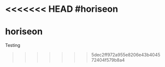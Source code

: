 <<<<<<< HEAD
#horiseon   
=======
# horiseon
Testing 
>>>>>>> 5dec2ff972a955e8206e43b404572404f579b8a4
